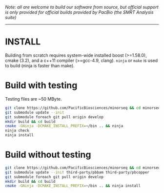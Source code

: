 *Note: all are welcome to build our software from source, but official
 support is only provided for official builds provided by PacBio
 (the SMRT Analysis suite)*

 ***

# INSTALL

Building from scratch requires system-wide installed boost (>=1.58.0),
cmake (3.2), and a c++11 compiler (>=gcc-4.9, clang). `ninja` or
`make` is used to build (ninja is faster than make).

# Build with testing

Testing files are ~50 MByte.

  ```sh
  git clone https://github.com/PacificBiosciences/minorseq && cd minorseq
  git submodule update --init
  git submodule foreach git pull origin develop
  mkdir build && cd build
  cmake -GNinja -DCMAKE_INSTALL_PREFIX=~/bin .. && ninja
  ninja check
  ninja install
  ```

# Build without testing

  ```sh
  git clone https://github.com/PacificBiosciences/minorseq && cd minorseq
  git submodule update --init third-party/pbbam third-party/pbcopper
  git submodule foreach git pull origin develop
  mkdir build && cd build
  cmake -GNinja -DCMAKE_INSTALL_PREFIX=~/bin .. && ninja install
  ```